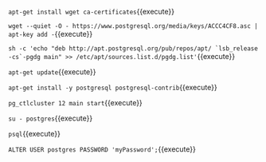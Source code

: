 

`apt-get install wget ca-certificates`{{execute}}

`wget --quiet -O - https://www.postgresql.org/media/keys/ACCC4CF8.asc | apt-key add -`{{execute}}

``sh -c 'echo "deb http://apt.postgresql.org/pub/repos/apt/ `lsb_release -cs`-pgdg main" >> /etc/apt/sources.list.d/pgdg.list'``{{execute}}

``apt-get update``{{execute}}

``apt-get install -y postgresql postgresql-contrib``{{execute}}

``pg_ctlcluster 12 main start``{{execute}}

``su - postgres``{{execute}}

``psql``{{execute}}

``ALTER USER postgres PASSWORD 'myPassword';``{{execute}}